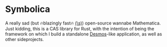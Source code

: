 # Symbolica

A really sad (but :fire:blazingly fast:fire: [(\s)][1]) open-source wannabe
Mathematica. Just kidding, this is a CAS library for Rust, with the intention of
being the framework on which I build a standalone [Desmos][2]-like application,
as well as other sideprojects.

[1]: https://toneindicators.carrd.co/#masterlist
[2]: https://desmos.com/calculator
